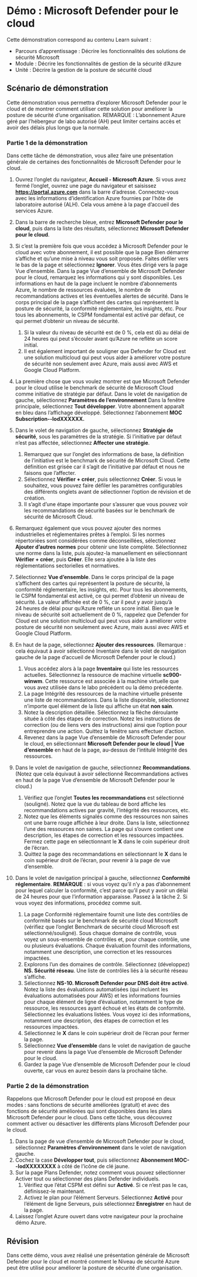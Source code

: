 <!---
---
Démo : Titre : « Microsoft Defender pour le cloud » Parcours d’apprentissage/Module/Unité : « Parcours d’apprentissage : Décrire les fonctionnalités des solutions de sécurité Microsoft ; Module 2 : Décrire les fonctionnalités de gestion de la sécurité d’Azure ; Unité 3 : Décrire la gestion de la posture de sécurité cloud »
---
--->

# Démo : Microsoft Defender pour le cloud

Cette démonstration correspond au contenu Learn suivant :

- Parcours d’apprentissage : Décrire les fonctionnalités des solutions de sécurité Microsoft
- Module : Décrire les fonctionnalités de gestion de la sécurité d’Azure
- Unité : Décrire la gestion de la posture de sécurité cloud

## Scénario de démonstration

Cette démonstration vous permettra d’explorer Microsoft Defender pour le cloud et de montrer comment utiliser cette solution pour améliorer la posture de sécurité d’une organisation.  REMARQUE : L’abonnement Azure géré par l’hébergeur de labo autorisé (AH) peut limiter certains accès et avoir des délais plus longs que la normale.

### Partie 1 de la démonstration

Dans cette tâche de démonstration, vous allez faire une présentation générale de certaines des fonctionnalités de Microsoft Defender pour le cloud.

1. Ouvrez l’onglet du navigateur, **Accueil - Microsoft Azure**.  Si vous avez fermé l’onglet, ouvrez une page du navigateur et saisissez **https://portal.azure.com** dans la barre d’adresse. Connectez-vous avec les informations d’identification Azure fournies par l’hôte de laboratoire autorisé (ALH).  Cela vous amène à la page d’accueil des services Azure.

1. Dans la barre de recherche bleue, entrez **Microsoft Defender pour le cloud**, puis dans la liste des résultats, sélectionnez **Microsoft Defender pour le cloud**.

1. Si c’est la première fois que vous accédez à Microsoft Defender pour le cloud avec votre abonnement, il est possible que la page Bien démarrer s’affiche et qu’une mise à niveau vous soit proposée.  Faites défiler vers le bas de la page et sélectionnez **Ignorer**.  Vous êtes dirigé vers la page Vue d’ensemble. Dans la page Vue d’ensemble de Microsoft Defender pour le cloud, remarquez les informations qui y sont disponibles.  Les informations en haut de la page incluent le nombre d’abonnements Azure, le nombre de ressources évaluées, le nombre de recommandations actives et les éventuelles alertes de sécurité.  Dans le corps principal de la page s’affichent des cartes qui représentent la posture de sécurité, la conformité réglementaire, les insights, etc.  Pour tous les abonnements, le CSPM fondamental est activé par défaut, ce qui permet d’obtenir un niveau de sécurité.  
    1. Si la valeur du niveau de sécurité est de 0 %, cela est dû au délai de 24 heures qui peut s’écouler avant qu’Azure ne reflète un score initial.  
    1. Il est également important de souligner que Defender for Cloud est une solution multicloud qui peut vous aider à améliorer votre posture de sécurité non seulement avec Azure, mais aussi avec AWS et Google Cloud Platform.

1. La première chose que vous voulez montrer est que Microsoft Defender pour le cloud utilise le benchmark de sécurité de Microsoft Cloud comme initiative de stratégie par défaut.  Dans le volet de navigation de gauche, sélectionnez **Paramètres de l’environnement** Dans la fenêtre principale, sélectionnez **Tout développer**.  Votre abonnement apparaît en bleu dans l’affichage développé.  Sélectionnez l’abonnement **MOC Subscription--lodXXXXXX.**

1. Dans le volet de navigation de gauche, sélectionnez **Stratégie de sécurité**, sous les paramètres de la stratégie. Si l’initiative par défaut n’est pas affectée, sélectionnez **Affecter une stratégie**.
    1. Remarquez que sur l’onglet des informations de base, la définition de l’initiative est le benchmark de sécurité de Microsoft Cloud.  Cette définition est grisée car il s’agit de l’initiative par défaut et nous ne faisons que l’affecter.
    1. Sélectionnez **Vérifier + créer**, puis sélectionnez **Créer**. Si vous le souhaitez, vous pouvez faire défiler les paramètres configurables des différents onglets avant de sélectionner l’option de révision et de création.
    1. Il s’agit d’une étape importante pour s’assurer que vous pouvez voir les recommandations de sécurité basées sur le benchmark de sécurité de Microsoft Cloud.  

1. Remarquez également que vous pouvez ajouter des normes industrielles et réglementaires prêtes à l’emploi. Si les normes répertoriées sont considérées comme déconseillées, sélectionnez **Ajouter d’autres normes** pour obtenir une liste complète.  Sélectionnez une norme dans la liste, puis ajoutez-la manuellement en sélectionnant **Vérifier + créer**, puis **Créer**.  Elle sera ajoutée à la liste des réglementations sectorielles et normatives.

1. Sélectionnez **Vue d’ensemble**.  Dans le corps principal de la page s’affichent des cartes qui représentent la posture de sécurité, la conformité réglementaire, les insights, etc.  Pour tous les abonnements, le CSPM fondamental est activé, ce qui permet d’obtenir un niveau de sécurité. La valeur affichée est de 0 %, car il peut y avoir jusqu’à 24 heures de délai pour qu’Azure reflète un score initial.  Bien que le niveau de sécurité soit actuellement de 0 %, rappelez que Defender for Cloud est une solution multicloud qui peut vous aider à améliorer votre posture de sécurité non seulement avec Azure, mais aussi avec AWS et Google Cloud Platform.

1. En haut de la page, sélectionnez **Ajouter des ressources**.  (Remarque : cela équivaut à avoir sélectionné Inventaire dans le volet de navigation gauche de la page d’accueil de Microsoft Defender pour le cloud.)
    1. Vous accédez alors à la page **Inventaire** qui liste les ressources actuelles. Sélectionnez la ressource de machine virtuelle **sc900-winwm**. Cette ressource est associée à la machine virtuelle que vous avez utilisée dans le labo précédent ou la démo précédente.
    1. La page Intégrité des ressources de la machine virtuelle présente une liste de recommandations.  Dans la liste disponible, sélectionnez n’importe quel élément de la liste qui affiche un état **non sain**.
    1. Notez la description détaillée.  Sélectionnez la flèche déroulante située à côté des étapes de correction. Notez les instructions de correction (ou de liens vers des instructions) ainsi que l’option pour entreprendre une action.  Quittez la fenêtre sans effectuer d’action.
    1. Revenez dans la page Vue d’ensemble de Microsoft Defender pour le cloud, en sélectionnant **Microsoft Defender pour le cloud | Vue d’ensemble** en haut de la page, au-dessus de l’intitulé Intégrité des ressources.

1. Dans le volet de navigation de gauche, sélectionnez **Recommandations**.  (Notez que cela équivaut à avoir sélectionné Recommandations actives en haut de la page Vue d’ensemble de Microsoft Defender pour le cloud.)
    1. Vérifiez que l’onglet **Toutes les recommandations** est sélectionné (souligné).  Notez que la vue du tableau de bord affiche les recommandations actives par gravité, l’intégrité des ressources, etc.
    1. Notez que les éléments signalés comme des ressources non saines ont une barre rouge affichée à leur droite.  Dans la liste, sélectionnez l’une des ressources non saines.  La page qui s’ouvre contient une description, les étapes de correction et les ressources impactées. Fermez cette page en sélectionnant le **X** dans le coin supérieur droit de l’écran.
    1. Quittez la page des recommandations en sélectionnant le **X** dans le coin supérieur droit de l’écran, pour revenir à la page de vue d’ensemble.

1. Dans le volet de navigation principal à gauche, sélectionnez **Conformité réglementaire**.  **REMARQUE** : si vous voyez qu’il n’y a pas d’abonnement pour lequel calculer la conformité, c’est parce qu’il peut y avoir un délai de 24 heures pour que l’information apparaisse. Passez à la tâche 2.  Si vous voyez des informations, procédez comme suit.
    1. La page Conformité réglementaire fournit une liste des contrôles de conformité basés sur le benchmark de sécurité cloud Microsoft (vérifiez que l’onglet Benchmark de sécurité cloud Microsoft est sélectionné/souligné). Sous chaque domaine de contrôle, vous voyez un sous-ensemble de contrôles et, pour chaque contrôle, une ou plusieurs évaluations. Chaque évaluation fournit des informations, notamment une description, une correction et les ressources impactées.
    1. Explorons l’un des domaines de contrôle. Sélectionnez (développez) **NS. Sécurité réseau**. Une liste de contrôles liés à la sécurité réseau s’affiche.
    1. Sélectionnez **NS-10. Microsoft Defender pour DNS doit être activé**. Notez la liste des évaluations automatisées (qui incluent les évaluations automatisées pour AWS) et les informations fournies pour chaque élément de ligne d’évaluation, notamment le type de ressource, les ressources ayant échoué et les états de conformité. Sélectionnez les évaluations listées.  Vous voyez ici des informations, notamment une description, des étapes de correction et les ressources impactées.
    1. Sélectionnez le **X** dans le coin supérieur droit de l’écran pour fermer la page.
    1. Sélectionnez **Vue d’ensemble** dans le volet de navigation de gauche pour revenir dans la page Vue d’ensemble de Microsoft Defender pour le cloud.
    1. Gardez la page Vue d’ensemble de Microsoft Defender pour le cloud ouverte, car vous en aurez besoin dans la prochaine tâche.

### Partie 2 de la démonstration

Rappelons que Microsoft Defender pour le cloud est proposé en deux modes : sans fonctions de sécurité améliorées (gratuit) et avec des fonctions de sécurité améliorées qui sont disponibles dans les plans Microsoft Defender pour le cloud. Dans cette tâche, vous découvrez comment activer ou désactiver les différents plans Microsoft Defender pour le cloud.

1. Dans la page de vue d’ensemble de Microsoft Defender pour le cloud, sélectionnez **Paramètres d’environnement** dans le volet de navigation gauche.
1. Cochez la case **Développer tout**, puis sélectionnez **Abonnement MOC--lodXXXXXXXX** à côté de l’icône de clé jaune.
1. Sur la page Plans Defender, notez comment vous pouvez sélectionner Activer tout ou sélectionner des plans Defender individuels. 
    1. Vérifiez que l’état CSPM est défini sur **Activé**. Si ce n’est pas le cas, définissez-le maintenant.  
    1. Activez le plan pour l’élément Serveurs.  Sélectionnez **Activé** pour l’élément de ligne Serveurs, puis sélectionnez **Enregistrer** en haut de la page.
1. Laissez l’onglet Azure ouvert dans votre navigateur pour la prochaine démo Azure.

## Révision

Dans cette démo, vous avez réalisé une présentation générale de Microsoft Defender pour le cloud et montré comment le Niveau de sécurité Azure peut être utilisé pour améliorer la posture de sécurité d’une organisation.
